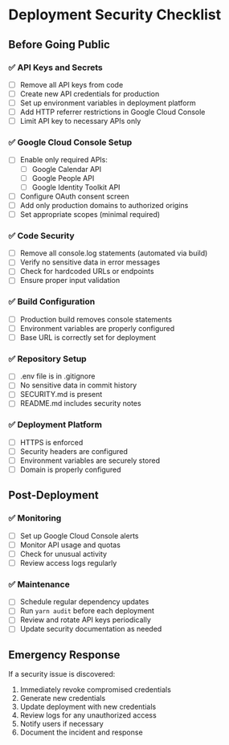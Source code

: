 # Deployment Security Checklist

## Before Going Public

### ✅ API Keys and Secrets
- [ ] Remove all API keys from code
- [ ] Create new API credentials for production
- [ ] Set up environment variables in deployment platform
- [ ] Add HTTP referrer restrictions in Google Cloud Console
- [ ] Limit API key to necessary APIs only

### ✅ Google Cloud Console Setup
- [ ] Enable only required APIs:
  - [ ] Google Calendar API
  - [ ] Google People API
  - [ ] Google Identity Toolkit API
- [ ] Configure OAuth consent screen
- [ ] Add only production domains to authorized origins
- [ ] Set appropriate scopes (minimal required)

### ✅ Code Security
- [ ] Remove all console.log statements (automated via build)
- [ ] Verify no sensitive data in error messages
- [ ] Check for hardcoded URLs or endpoints
- [ ] Ensure proper input validation

### ✅ Build Configuration
- [ ] Production build removes console statements
- [ ] Environment variables are properly configured
- [ ] Base URL is correctly set for deployment

### ✅ Repository Setup
- [ ] .env file is in .gitignore
- [ ] No sensitive data in commit history
- [ ] SECURITY.md is present
- [ ] README.md includes security notes

### ✅ Deployment Platform
- [ ] HTTPS is enforced
- [ ] Security headers are configured
- [ ] Environment variables are securely stored
- [ ] Domain is properly configured

## Post-Deployment

### ✅ Monitoring
- [ ] Set up Google Cloud Console alerts
- [ ] Monitor API usage and quotas
- [ ] Check for unusual activity
- [ ] Review access logs regularly

### ✅ Maintenance
- [ ] Schedule regular dependency updates
- [ ] Run `yarn audit` before each deployment
- [ ] Review and rotate API keys periodically
- [ ] Update security documentation as needed

## Emergency Response

If a security issue is discovered:

1. Immediately revoke compromised credentials
2. Generate new credentials
3. Update deployment with new credentials
4. Review logs for any unauthorized access
5. Notify users if necessary
6. Document the incident and response